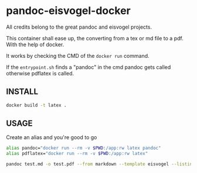 # pandoc-eisvogel-docker

All credits belong to the great pandoc and eisvogel projects.

This container shall ease up, the converting from a tex or md file to a pdf.
With the help of docker.

It works by checking the CMD of the `docker run` command.

If the `entrypoint.sh` finds a "pandoc" in the cmd pandoc gets called otherwise pdflatex is called.

## INSTALL

```bash
docker build -t latex .
```

## USAGE

Create an alias and you're good to go

```bash
alias pandoc="docker run --rm -v $PWD:/app:rw latex pandoc"
alias pdflatex="docker run --rm -v $PWD:/app:rw latex"
```

```bash
pandoc test.md -o test.pdf --from markdown --template eisvogel --listings
```
